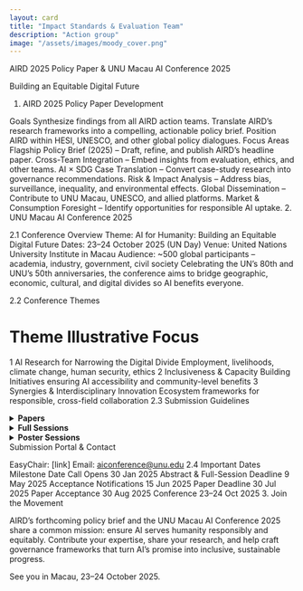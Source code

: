 ```yaml
---
layout: card
title: "Impact Standards & Evaluation Team"
description: "Action group"
image: "/assets/images/moody_cover.png"
---
```


AIRD 2025 Policy Paper & UNU Macau AI Conference 2025

Building an Equitable Digital Future

1. AIRD 2025 Policy Paper Development

Goals
Synthesize findings from all AIRD action teams.
Translate AIRD’s research frameworks into a compelling, actionable policy brief.
Position AIRD within HESI, UNESCO, and other global policy dialogues.
Focus Areas
Flagship Policy Brief (2025) – Draft, refine, and publish AIRD’s headline paper.
Cross-Team Integration – Embed insights from evaluation, ethics, and other teams.
AI × SDG Case Translation – Convert case-study research into governance recommendations.
Risk & Impact Analysis – Address bias, surveillance, inequality, and environmental effects.
Global Dissemination – Contribute to UNU Macau, UNESCO, and allied platforms.
Market & Consumption Foresight – Identify opportunities for responsible AI uptake.
2. UNU Macau AI Conference 2025

2.1 Conference Overview
Theme: AI for Humanity: Building an Equitable Digital Future
Dates: 23–24 October 2025 (UN Day)
Venue: United Nations University Institute in Macau
Audience: ~500 global participants – academia, industry, government, civil society
Celebrating the UN’s 80th and UNU’s 50th anniversaries, the conference aims to bridge geographic, economic, cultural, and digital divides so AI benefits everyone.

2.2 Conference Themes
#	Theme	Illustrative Focus
1	AI Research for Narrowing the Digital Divide	Employment, livelihoods, climate change, human security, ethics
2	Inclusiveness & Capacity Building	Initiatives ensuring AI accessibility and community-level benefits
3	Synergies & Interdisciplinary Innovation	Ecosystem frameworks for responsible, cross-field collaboration
2.3 Submission Guidelines
<details> <summary><strong>Papers</strong></summary>
Abstract: 500 words (PDF)
Presentation length: 15 min
Invited paper formats:
Research paper – 12 pages
Policy/practice case study – 5 pages
All invited papers undergo peer review.
</details> <details> <summary><strong>Full Sessions</strong></summary>
Types: Symposia, roundtables/panels, demo sessions, extended case studies
Submission: 1-page PDF (title, keywords, theme, session description, chair & speakers’ bios/contact)
Duration: 1 h 30 min
Chair coordinates all contributors.
</details> <details> <summary><strong>Poster Sessions</strong></summary>
Abstract: 500 words (PDF)
Scope: Innovative projects, case studies, early-stage research
On-site attendance with printed poster required.
</details>
Submission Portal & Contact

EasyChair: [link]
Email: aiconference@unu.edu
2.4 Important Dates
Milestone	Date
Call Opens	30 Jan 2025
Abstract & Full-Session Deadline	9 May 2025
Acceptance Notifications	15 Jun 2025
Paper Deadline	30 Jul 2025
Paper Acceptance	30 Aug 2025
Conference	23–24 Oct 2025
3. Join the Movement

AIRD’s forthcoming policy brief and the UNU Macau AI Conference 2025 share a common mission: ensure AI serves humanity responsibly and equitably. Contribute your expertise, share your research, and help craft governance frameworks that turn AI’s promise into inclusive, sustainable progress.

See you in Macau, 23–24 October 2025.